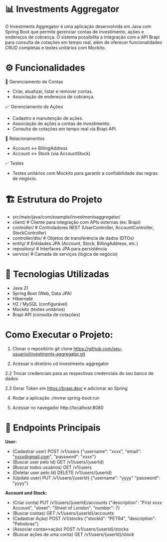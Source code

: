 # 📊 Investments Aggregator

O Investments Aggregator é uma aplicação desenvolvida em Java com Spring Boot que permite gerenciar contas de investimento, ações e endereços de cobrança.
O sistema possibilita a integração com a API Brapi para consulta de cotações em tempo real, além de oferecer funcionalidades CRUD completas e testes unitários com Mockito.

# ⚙️ Funcionalidades
📂 Gerenciamento de Contas

- Criar, atualizar, listar e remover contas.
- Associação de endereços de cobrança.

📈 Gerenciamento de Ações

- Cadastro e manutenção de ações.
- Associação de ações a contas de investimento.
- Consulta de cotações em tempo real via Brapi API.

🔄 Relacionamentos

- Account ↔ BillingAddress
- Account ↔ Stock (via AccountStock)

✅ Testes

- Testes unitários com Mockito para garantir a confiabilidade das regras de negócio.

# 🏗️ Estrutura do Projeto
- src/main/java/com/example/investmentsaggregator/
- client/           # Cliente para integração com APIs externas (ex: Brapi)
- controller/       # Controladores REST (UserController, AccountController, StockController)
- controller/dto/   # Objetos de transferência de dados (DTOs)
- entity/           # Entidades JPA (Account, Stock, BillingAddress, etc.)
- repository/       # Interfaces JPA para persistência
- service/          # Camada de serviços (lógica de negócio)

# 🔧 Tecnologias Utilizadas

- Java 21
- Spring Boot (Web, Data JPA)
- Hibernate
- H2 / MySQL (configurável)
- Mockito (testes unitários)
- Brapi API (consulta de cotações)

# Como Executar o Projeto:

1. Clonar o repositório
git clone https://github.com/seu-usuario/investments-aggregator.git

2. Acessar o diretório
cd investments-aggregator

2.2 Trocar credenciais para as respectivas credenciais do seu banco de dados

2.3 Gerar Token em https://brapi.dev/ e adicionar ao Spring

4. Rodar a aplicação
./mvnw spring-boot:run

5. Acessar no navegador
http://localhost:8080

# 📌 Endpoints Principais

**User:**
- (Cadastrar user) POST /v1/users {"username": "xxxx", "email": "xxxx@gmail.com", "password": "xxxx"}
- (Buscar user pelo Id) GET /v1/users/{userId}
- (Buscar todos usuários) GET /v1/users
- (Deletar user pelo Id) DELETE /v1/users/{userId}
- (Update user) PUT /v1/users/{userId} {"username": "yyyy" "password": "yyyy"}

**Account and Stock:**
- (Criar conta) PUT /v1/users/{userId}/accounts {"description": "First xxxx Account", "street": "Street of London", "number": 7}
- (Buscar contas) GET /v1/users/{userId}/accounts
- (Cadastrar Ação) POST /v1/stocks {"stockId": "PETR4", "description": "Petrobras"}
- (Associar conta<->ação) POST /v1/users/{userId}/stocks
- (Buscar ações de uma conta) GET /v1/users/{userId}/stock 
